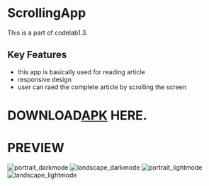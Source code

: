 # ScrollingApp
This is a part of codelab1.3.
## Key Features
- this app is basically used for reading article
- responsive design
- user can raed the complete article by scrolling the screen
# DOWNLOAD[APK](https://github.com/namita514/the_Streamliners/files/6776051/app-debug.zip) HERE.
# PREVIEW
![portrait_darkmode](https://user-images.githubusercontent.com/67231912/124750563-3df1ed00-df43-11eb-8636-105e4ce6a57a.jpg)
![landscape_darkmode](https://user-images.githubusercontent.com/67231912/124750610-4cd89f80-df43-11eb-9daf-26875fb7741b.jpg)
![portrait_lightmode](https://user-images.githubusercontent.com/67231912/124750638-54984400-df43-11eb-9109-fc1a9b05c9e7.jpg)
![landscape_lightmode](https://user-images.githubusercontent.com/67231912/124750668-5e21ac00-df43-11eb-89c3-b7a2bd91937a.jpg)

